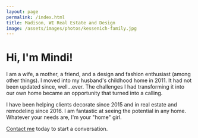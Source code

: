 ```yaml
---
layout: page
permalink: /index.html
title: Madison, WI Real Estate and Design
image: /assets/images/photos/kessenich-family.jpg
---
```


# Hi, I'm Mindi!

I am a wife, a mother, a friend, and a design and fashion enthusiast (among other things). I moved into my husband's childhood home in 2011. It had not been updated since, well...ever.  The challenges I had transforming it into our own home became an opportunity that turned into a calling.

I have been helping clients decorate since 2015 and in real estate and remodeling since 2016. I am fantastic at seeing the potential in any home. Whatever your needs are, I'm your "home" girl.

[Contact me](/contact) today to start a conversation.
